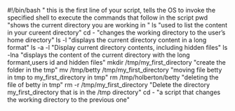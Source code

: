 #!/bin/bash " this is the first line of your script, tells the OS to invoke the specified shell to execute the commands that follow in the script
pwd "shows the current directory you are working in "
ls  "used to list the content in your cureent directory"
cd -  "changes the working directory to the user’s home directory"
ls -l "displays the current directory content in a long format"
ls -a -l  "Display current directory contents, including hidden files"
ls -lna "displays the content of the current directory with the long formant,users id and hidden files"
mkdir /tmp/my_first_directory "create the folder in the tmp"
mv /tmp/betty /tmp/my_first_directory "moving file betty in tmp to my_first_directory in tmp"
rm /tmp/holberton/betty "deleting the file of betty in tmp"
rm -r /tmp/my_first_directory "Delete the directory my_first_directory that is in the /tmp directory"
cd - "a script that changes the working directory to the previous one"
